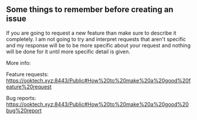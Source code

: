 ## Some things to remember before creating an issue

If you are going to request a new feature than make sure to describe it
completely.
I am not going to try and interpret requests that aren't specific and my
response will be to be more specific about your request and nothing will be
done for it until more specific detail is given.

More info:

Feature requests: https://ooktech.xyz:8443/Public#How%20to%20make%20a%20good%20feature%20request

Bug reports: https://ooktech.xyz:8443/Public#How%20to%20make%20a%20good%20bug%20report
